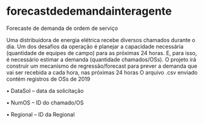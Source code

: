 # forecastdedemandainteragente
Forecaste de demanda de ordem de serviço

Uma distribuidora de energia elétrica recebe diversos chamados durante o dia. Um dos desafios da operação
é planejar a capacidade necessária (quantidade de equipes de campo) para as próximas 24 horas. E, para
isso, é necessário estimar a demanda (quantidade chamados/OSs). O projeto irá construir um mecanismo
de regressão/forecast para prever a demanda que vai ser recebida a cada hora, nas próximas 24 horas O
arquivo .csv enviado contém registros de OSs de 2019

• DataSol – data da solicitação 

• NumOS – ID do chamado/OS 

• Regional – ID da Regional
